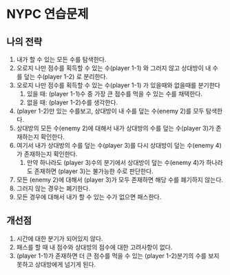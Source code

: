 # NYPC 연습문제

## 나의 전략
1. 내가 할 수 있는 모든 수를 탐색한다.
2. 오로지 나만 점수를 획득할 수 있는 수(player 1-1) 와 그러지 않고 상대방이 내 수를 덮는 수(player 1-2) 로 분리한다.
3. 오로지 나만 점수를 획득할 수 있는 수(player 1-1) 가 있을때와 없을때를 분기한다
	1. 있을 때: (player 1-1)수 중 가장 큰 점수를 먹을 수 있는 수를 채택한다.
	2. 없을 때: (player 1-2)수를 생각한다.
4. (player 1-2)만 있는 수를보고, 상대방이 내 수를 덮는 수(enemy 2)를 모두 탐색한다.
5. 상대방의 모든 수(enemy 2)에 대해서 내가 상대방의 수를 덮는 수(player 3)가 존재하는지 확인한다. 
6. 여기서 내가 상대방의 수를 덮는 수(player 3)를 다시 상대방이 덮는 수(enemy 4)가 존재하는지 확인한다.
	1. 만약 하나라도 (player 3)수의 분기에서 상대방이 덮는 수(enemy 4)가 하나라도 존재하면 (player 3)는 불가능한 수로 판단한다.
7. 모든 (enemy 2)에 대해서 (player 3)가 모두 존재하면 해당 수를 폐기하지 않는다.
8. 그러지 않는 경우는 폐기한다.
9. 모든 경우에 대해서 내가 할 수 있는 수가 없으면 패스한다.


## 개선점
1. 시간에 대한 분기가 되어있지 않다.
2. 패스를 할 때 내 점수와 상대방의 점수에 대한 고려사항이 없다.
3. (player 1-1)가 존재하면 더 큰 점수를 먹을 수 있는 (player 1-2)분기의 수를 보지 못하고 상대방에게 넘기게 된다.